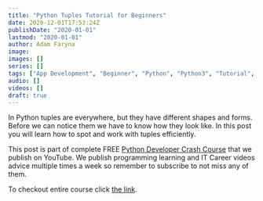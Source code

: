 ```yaml
---
title: "Python Tuples Tutorial for Beginners"
date: 2020-12-01T17:53:24Z
publishDate: "2020-01-01"
lastmod: "2020-01-01"
author: Adam Faryna
image:
images: []
series: []
tags: ["App Development", "Beginner", "Python", "Python3", "Tutorial", "Web Development"]
audio: []
videos: []
draft: true
---
```


In Python tuples are everywhere, but they have different shapes and forms. Before we can notice them we have to know how they look like. In this post you will learn how to spot and work with tuples efficiently.

This post is part of complete FREE [Python Developer Crash Course](https://youtu.be/sd0aa3u_drI) that we publish on YouTube. We publish programming learning and IT Career videos advice multiple times a week so remember to subscribe to not miss any of them.

To checkout entire course click [the link](https://youtu.be/sd0aa3u_drI).